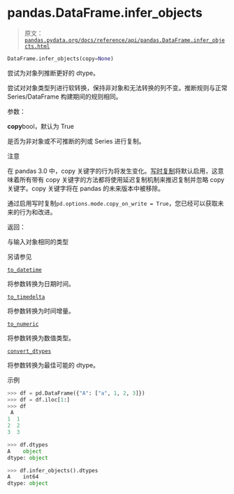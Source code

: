 # pandas.DataFrame.infer_objects

> 原文：[`pandas.pydata.org/docs/reference/api/pandas.DataFrame.infer_objects.html`](https://pandas.pydata.org/docs/reference/api/pandas.DataFrame.infer_objects.html)

```py
DataFrame.infer_objects(copy=None)
```

尝试为对象列推断更好的 dtype。

尝试对对象类型列进行软转换，保持非对象和无法转换的列不变。推断规则与正常 Series/DataFrame 构建期间的规则相同。

参数：

**copy**bool，默认为 True

是否为非对象或不可推断的列或 Series 进行复制。

注意

在 pandas 3.0 中，copy 关键字的行为将发生变化。[写时复制](https://pandas.pydata.org/docs/dev/user_guide/copy_on_write.html)将默认启用，这意味着所有带有 copy 关键字的方法都将使用延迟复制机制来推迟复制并忽略 copy 关键字。copy 关键字将在 pandas 的未来版本中被移除。

通过启用写时复制`pd.options.mode.copy_on_write = True`，您已经可以获取未来的行为和改进。

返回：

与输入对象相同的类型

另请参见

[`to_datetime`](https://pandas.pydata.org/docs/reference/api/pandas.to_datetime.html#pandas.to_datetime "pandas.to_datetime")

将参数转换为日期时间。

[`to_timedelta`](https://pandas.pydata.org/docs/reference/api/pandas.to_timedelta.html#pandas.to_timedelta "pandas.to_timedelta")

将参数转换为时间增量。

[`to_numeric`](https://pandas.pydata.org/docs/dev/reference/api/pandas.to_numeric.html#pandas.to_numeric "pandas.to_numeric")

将参数转换为数值类型。

[`convert_dtypes`](https://pandas.pydata.org/docs/reference/api/pandas.DataFrame.convert_dtypes.html#pandas.DataFrame.convert_dtypes "pandas.DataFrame.convert_dtypes")

将参数转换为最佳可能的 dtype。

示例

```py
>>> df = pd.DataFrame({"A": ["a", 1, 2, 3]})
>>> df = df.iloc[1:]
>>> df
 A
1  1
2  2
3  3 
```

```py
>>> df.dtypes
A    object
dtype: object 
```

```py
>>> df.infer_objects().dtypes
A    int64
dtype: object 
```
